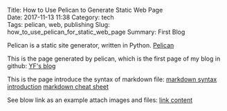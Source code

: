 Title: How to Use Pelican to Generate Static Web Page  
Date: 2017-11-13 11:38 
Category: tech  
Tags: pelican, web, publishing
Slug: how_to_use_pelican_for_static_web_page 
Summary: First Blog 

Pelican is a static site generator, written in Python. 
[Pelican](http://docs.getpelican.com/)

This is the page generated by pelican, which is the first page of my blog in github:
[YF's blog](https://huyunf.github.io/)

This is the page introduce the syntax of markdown file:
[markdown syntax introduction](http://wowubuntu.com/markdown/)
[markdown cheat sheet](https://github.com/adam-p/markdown-here/wiki/Markdown-Cheatsheet)

See blow link as an example attach images and files:
[link content]({filename}/blog/blog_11_13_2017_2/blog_11132017_SecondTest.md)
